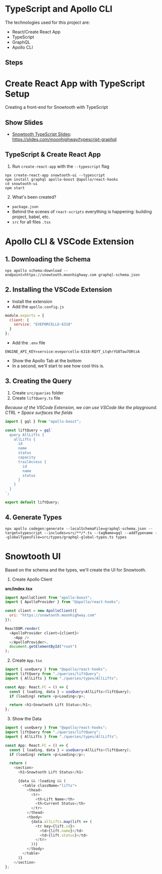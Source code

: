 # TypeScript and Apollo CLI

The technologies used for this project are:

- React/Create React App
- TypeScript
- GraphQL
- Apollo CLI

## Steps

# Create React App with TypeScript Setup

Creating a front-end for Snowtooth with TypeScript

## Show Slides

- [Snowtooth TypeScript Slides](https://slides.com/moonhighway/typescript-graphql): https://slides.com/moonhighway/typescript-graphql

## TypeScript & Create React App

1. Run `create-react-app` with the `--typescript` flag

```
npx create-react-app snowtooth-ui --typescript
npm install graphql apollo-boost @apollo/react-hooks
cd snowtooth-ui
npm start
```

2. What's been created?

- `package.json`
- Behind the scenes of `react-scripts` everything is happening: building project, babel, etc.
- `src` for all files `.tsx`

# Apollo CLI & VSCode Extension

## 1. Downloading the Schema

```
npx apollo schema:download --endpoint=https://snowtooth.moonhighway.com graphql-schema.json
```

## 2. Installing the VSCode Extension

- Install the extension
- Add the `apollo.config.js`

```javascript
module.exports = {
  client: {
    service: "EVEPORCELLO-6318"
  }
};
```

- Add the `.env` file

```
ENGINE_API_KEY=service:eveporcello-6318:RQYT_LtqhrYG8Taw7ORtzA
```

- Show the Apollo Tab at the bottom
- In a second, we'll start to see how cool this is.

## 3. Creating the Query

1. Create `src/queries` folder
2. Create `liftQuery.ts` file

_Because of the VSCode Extension, we can use VSCode like the playground. CTRL + Space surfaces the fields_

```javascript
import { gql } from "apollo-boost";

const liftQuery = gql`
  query AllLifts {
    allLifts {
      id
      name
      status
      capacity
      trailAccess {
        id
        name
        status
      }
    }
  }
`;

export default liftQuery;
```

## 4. Generate Types

```
npx apollo codegen:generate --localSchemaFile=graphql-schema.json --target=typescript --includes=src/**/*.ts --tagName=gql --addTypename --globalTypesFile=src/types/graphql-global-types.ts types
```

# Snowtooth UI

Based on the schema and the types, we'll create the UI for Snowtooth.

1. Create Apollo Client

**src/index.tsx**

```javascript
import ApolloClient from "apollo-boost";
import { ApolloProvider } from "@apollo/react-hooks";

const client = new ApolloClient({
  uri: "https://snowtooth.moonhighway.com"
});

ReactDOM.render(
  <ApolloProvider client={client}>
    <App />
  </ApolloProvider>,
  document.getElementById("root")
);
```

2. Create `App.tsx`

```typescript
import { useQuery } from "@apollo/react-hooks";
import liftQuery from "./queries/liftQuery";
import { AllLifts } from "./queries/types/AllLifts";

const App: React.FC = () => {
  const { loading, data } = useQuery<AllLifts>(liftQuery);
  if (loading) return <p>Loading</p>;

  return <h1>Snowtooth Lift Status</h1>;
};
```

3. Show the Data

```typescript
import { useQuery } from "@apollo/react-hooks";
import liftQuery from "./queries/liftQuery";
import { AllLifts } from "./queries/types/AllLifts";

const App: React.FC = () => {
  const { loading, data } = useQuery<AllLifts>(liftQuery);
  if (loading) return <p>Loading</p>;

  return (
    <section>
      <h1>Snowtooth Lift Status</h1>

      {data && !loading && (
        <table className="lifts">
          <thead>
            <tr>
              <th>Lift Name</th>
              <th>Current Status</th>
            </tr>
          </thead>
          <tbody>
            {data.allLifts.map(lift => (
              <tr key={lift.id}>
                <td>{lift.name}</td>
                <td>{lift.status}</td>
              </tr>
            ))}
          </tbody>
        </table>
      )}
    </section>
};
```
